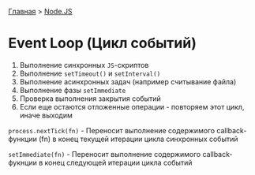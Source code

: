 [Главная](../../README.md#readme) > [Node.JS](../README.md#readme)

# Event Loop (Цикл событий)

1. Выполнение синхронных `JS`-скриптов
2. Выполнение `setTimeout()` и `setInterval()`
3. Выполнение асинхронных задач (например считывание файла)
4. Выполнение фазы `setImmediate`
5. Проверка выполнения закрытия событий
6. Если еще остаются отложенные операции - повторяем этот цикл, иначе выходим

`process.nextTick(fn)` - Переносит выполнение содержимого callback-функции (fn) в конец текущей итерации цикла синхронных событий

`setImmediate(fn)` - Переносит выполнение содержимого callback-фукнции в конец следующей итерации цикла событий